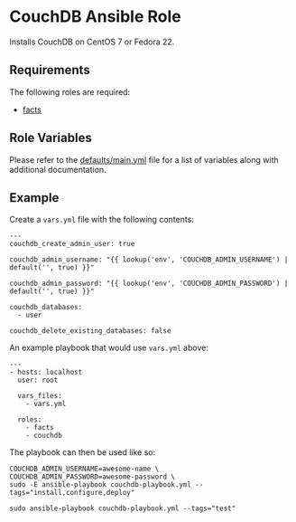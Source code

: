 # CouchDB Ansible Role

Installs CouchDB on CentOS 7 or Fedora 22.

## Requirements

The following roles are required:

* [facts](https://github.com/idi-ops/ansible-facts)

## Role Variables

Please refer to the [defaults/main.yml](https://github.com/idi-ops/ansible-couchdb/blob/master/defaults/main.yml) file for a list of variables along with additional documentation.

## Example

Create a ``vars.yml`` file with the following contents:

```
---
couchdb_create_admin_user: true

couchdb_admin_username: "{{ lookup('env', 'COUCHDB_ADMIN_USERNAME') | default('', true) }}"

couchdb_admin_password: "{{ lookup('env', 'COUCHDB_ADMIN_PASSWORD') | default('', true) }}"

couchdb_databases:
  - user

couchdb_delete_existing_databases: false
```

An example playbook that would use ``vars.yml`` above:

```
---
- hosts: localhost
  user: root

  vars_files:
    - vars.yml

  roles:
    - facts
    - couchdb
```

The playbook can then be used like so:

```
COUCHDB_ADMIN_USERNAME=awesome-name \
COUCHDB_ADMIN_PASSWORD=awesome-password \
sudo -E ansible-playbook couchdb-playbook.yml --tags="install,configure,deploy"

sudo ansible-playbook couchdb-playbook.yml --tags="test"
```
